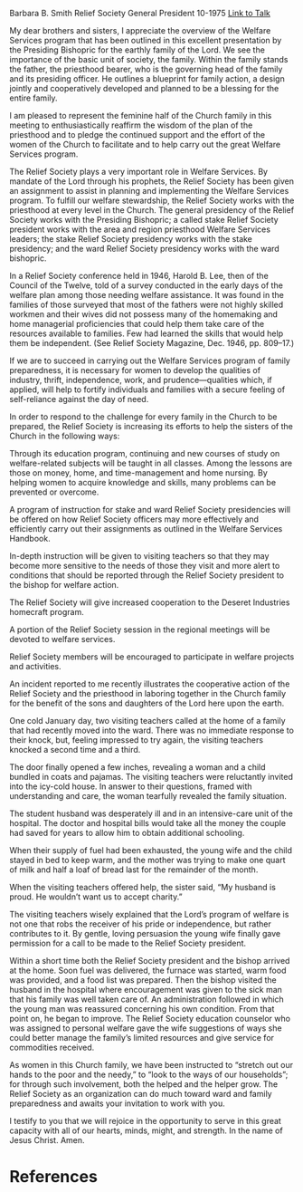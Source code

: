 Barbara B. Smith
Relief Society General President
10-1975
[Link to Talk](https://www.churchofjesuschrist.org/study/general-conference/1975/10/relief-societys-role-in-welfare-services?lang=eng)

My dear brothers and sisters, I appreciate the overview of the Welfare Services program that has been outlined in this excellent presentation by the Presiding Bishopric for the earthly family of the Lord. We see the importance of the basic unit of society, the family. Within the family stands the father, the priesthood bearer, who is the governing head of the family and its presiding officer. He outlines a blueprint for family action, a design jointly and cooperatively developed and planned to be a blessing for the entire family.

I am pleased to represent the feminine half of the Church family in this meeting to enthusiastically reaffirm the wisdom of the plan of the priesthood and to pledge the continued support and the effort of the women of the Church to facilitate and to help carry out the great Welfare Services program.

The Relief Society plays a very important role in Welfare Services. By mandate of the Lord through his prophets, the Relief Society has been given an assignment to assist in planning and implementing the Welfare Services program. To fulfill our welfare stewardship, the Relief Society works with the priesthood at every level in the Church. The general presidency of the Relief Society works with the Presiding Bishopric; a called stake Relief Society president works with the area and region priesthood Welfare Services leaders; the stake Relief Society presidency works with the stake presidency; and the ward Relief Society presidency works with the ward bishopric.

In a Relief Society conference held in 1946, Harold B. Lee, then of the Council of the Twelve, told of a survey conducted in the early days of the welfare plan among those needing welfare assistance. It was found in the families of those surveyed that most of the fathers were not highly skilled workmen and their wives did not possess many of the homemaking and home managerial proficiencies that could help them take care of the resources available to families. Few had learned the skills that would help them be independent. (See Relief Society Magazine, Dec. 1946, pp. 809–17.)

If we are to succeed in carrying out the Welfare Services program of family preparedness, it is necessary for women to develop the qualities of industry, thrift, independence, work, and prudence—qualities which, if applied, will help to fortify individuals and families with a secure feeling of self-reliance against the day of need.

In order to respond to the challenge for every family in the Church to be prepared, the Relief Society is increasing its efforts to help the sisters of the Church in the following ways:

Through its education program, continuing and new courses of study on welfare-related subjects will be taught in all classes. Among the lessons are those on money, home, and time-management and home nursing. By helping women to acquire knowledge and skills, many problems can be prevented or overcome.

A program of instruction for stake and ward Relief Society presidencies will be offered on how Relief Society officers may more effectively and efficiently carry out their assignments as outlined in the Welfare Services Handbook.

In-depth instruction will be given to visiting teachers so that they may become more sensitive to the needs of those they visit and more alert to conditions that should be reported through the Relief Society president to the bishop for welfare action.

The Relief Society will give increased cooperation to the Deseret Industries homecraft program.

A portion of the Relief Society session in the regional meetings will be devoted to welfare services.

Relief Society members will be encouraged to participate in welfare projects and activities.

An incident reported to me recently illustrates the cooperative action of the Relief Society and the priesthood in laboring together in the Church family for the benefit of the sons and daughters of the Lord here upon the earth.

One cold January day, two visiting teachers called at the home of a family that had recently moved into the ward. There was no immediate response to their knock, but, feeling impressed to try again, the visiting teachers knocked a second time and a third.

The door finally opened a few inches, revealing a woman and a child bundled in coats and pajamas. The visiting teachers were reluctantly invited into the icy-cold house. In answer to their questions, framed with understanding and care, the woman tearfully revealed the family situation.

The student husband was desperately ill and in an intensive-care unit of the hospital. The doctor and hospital bills would take all the money the couple had saved for years to allow him to obtain additional schooling.

When their supply of fuel had been exhausted, the young wife and the child stayed in bed to keep warm, and the mother was trying to make one quart of milk and half a loaf of bread last for the remainder of the month.

When the visiting teachers offered help, the sister said, “My husband is proud. He wouldn’t want us to accept charity.”

The visiting teachers wisely explained that the Lord’s program of welfare is not one that robs the receiver of his pride or independence, but rather contributes to it. By gentle, loving persuasion the young wife finally gave permission for a call to be made to the Relief Society president.

Within a short time both the Relief Society president and the bishop arrived at the home. Soon fuel was delivered, the furnace was started, warm food was provided, and a food list was prepared. Then the bishop visited the husband in the hospital where encouragement was given to the sick man that his family was well taken care of. An administration followed in which the young man was reassured concerning his own condition. From that point on, he began to improve. The Relief Society education counselor who was assigned to personal welfare gave the wife suggestions of ways she could better manage the family’s limited resources and give service for commodities received.

As women in this Church family, we have been instructed to “stretch out our hands to the poor and the needy,” to “look to the ways of our households”; for through such involvement, both the helped and the helper grow. The Relief Society as an organization can do much toward ward and family preparedness and awaits your invitation to work with you.

I testify to you that we will rejoice in the opportunity to serve in this great capacity with all of our hearts, minds, might, and strength. In the name of Jesus Christ. Amen.

# References
